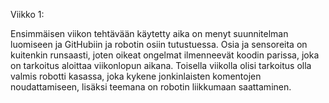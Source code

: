 Viikko 1:

Ensimmäisen viikon tehtävään käytetty aika on menyt suunnitelman luomiseen ja GitHubiin ja robotin osiin tutustuessa.
Osia ja sensoreita on kuitenkin runsaasti, joten oikeat ongelmat ilmenneevät koodin parissa, joka on tarkoitus aloittaa viikonlopun aikana.
Toisella viikolla olisi tarkoitus olla valmis robotti kasassa, joka kykene jonkinlaisten komentojen noudattamiseen, lisäksi teemana on robotin
liikkumaan saattaminen.
